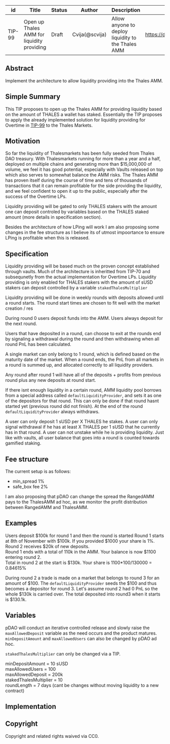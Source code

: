 | id     | Title                                      | Status | Author               | Description                                    | Discussions to                | Created    |
| ------ | ------------------------------------------ | ------ | -------------------- | ---------------------------------------------- | ----------------------------- | ---------- |
| TIP-99 | Open up Thales AMM for liquidity providing | Draft  | Cvija(@scvija) | Allow anyone to deploy liquidity to the Thales AMM | https://discord.gg/rPpPcMXSeU | 2023-04-26 |

## Abstract

Implement the architecture to allow liquidity providing into the Thales AMM.

## Simple Summary

This TIP proposes to open up the Thales AMM for providing liquidity based on the amount of THALES a wallet has staked. Essentially the TIP proposes to apply the already implemented solution for liquidity providing for Overtime in [TIP-99](TIPs/TIP-99.md) to the Thales Markets.

## Motivation

So far the liquidity of Thalesmarkets has been fully seeded from Thales DAO treasury. With Thalesmarkets running for more than a year and a half, deployed on multiple chains and generating more than $15,000,000 of volume, we feel it has good potential, especially with Vaults released on top which also serves to somewhat balance the AMM risks. 
The Thales AMM has proven itself during the course of time and tens of thousands of transactions that it can remain profitable for the side providing the liquidity, and we feel confident to open it up to the public, especially after the success of the Overtime LPs.

Liquidity providing will be gated to only THALES stakers with the amount one can deposit controled by variables based on the THALES staked amount (more details in specification section).

Besides the architecture of how LPing will work I am also proposing some changes in the fee structure as I believe its of utmost impoortance to ensure LPing is profitable when this is released.

## Specification

Liquidity providing will be based much on the proven concept established through vaults. Much of the architecture is inheritted from TIP-70 and subsequnetly from the actual implementation for Overtime LPs. Liquidity providing is only enabled for THALES stakers with the amount of sUSD stakers can deposit controlled by a variable `stakedThalesMultiplier`

Liquidity providing will be done in weekly rounds with deposits allowed until a round starts.
The round start times are chosen to fit well with the market creation / res

During round 0 users deposit funds into the AMM. Users always deposit for the next round.

Users that have deposited in a round, can choose to exit at the rounds end by signaling a withdrawal during the round and then withdrawing when all round PnL has been calculated.

A single market can only belong to 1 round, which is defined based on the maturity date of the market. When a round ends, the PnL from all markets in a round is summed up, and allocated correctly to all liquidity providers.

Any round after round 1 will have all of the deposits + profits from previous round plus any new deposits at round start.


If there isnt enough liquidity in a certain round, AMM liquidity pool borrows from a special address called `defaultLiquidityProvider`,
and sets it as one of the depositors for that round.
This can only be done if that round hasnt started yet (previous round did not finish).
At the end of the round `defaultLiquidityProvider` always withdraws.

A user can only deposit 1 sUSD per X THALES he stakes. A user can only signal withdrawal if he has at least X THALES per 1 sUSD that he currently has in that round. A user can not unstake while he is providing liquidity. Just like with vaults, all user balance that goes into a round is counted towards gamified staking. 


## Fee structure

The current setup is as follows:

- min_spread 1% 
- safe_box fee 2%


I am also proposing that pDAO can change the spread the RangedAMM pays to the ThalesAMM ad hoc, as we monitor the profit distribution between RangedAMM and ThalesAMM. 
## Examples

Users deposit $100k for round 1 and then the round is started
Round 1 starts at 8th of November with $100k. If you provided $1000 your share is 1%.  
Round 2 receives $20k of new deposits.  
Round 1 ends with a total of 110k in the AMM. Your balance is now $1100 entering round 2.  
Total in round 2 at the start is $130k. Your share is 1100\*100/130000 = 0.84615%

During round 2 a trade is made on a market that belongs to round 3 for an amount of $100. The `defaultLiquidityProvider` seeds the $100 and thus becomes a depositor for round 3. Let's assume round 2 had 0 PnL so the whole $130k is carried over. The total deposited into round3 when it starts is $130.1k.

## Variables

pDAO will conduct an iterative controlled release and slowly raise the `maxAllowedDeposit` variable as the need occurs and the product matures. `minDepositAmount` and `maxAllowedUsers` can also be changed by pDAO ad hoc.

`stakedThalesMultiplier` can only be changed via a TIP.

minDepositAmount = 10 sUSD  
maxAllowedUsers = 100  
maxAllowedDeposit = 200k  
stakedThalesMultiplier = 10  
roundLength = 7 days (cant be changes without moving liquidity to a new contract)

## Implementation


## Copyright

Copyright and related rights waived via CC0.
